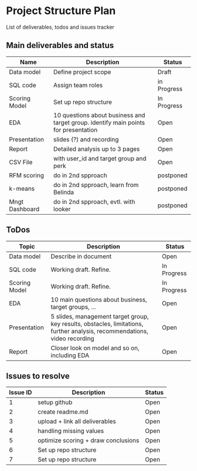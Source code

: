 # Project Structure Plan
List of deliverables, todos and issues tracker

## Main deliverables and status
| **Name**     | **Description**           | **Status**   |
|----------|-----------------------|----------|
| Data model        | Define project scope  | Draft     |
| SQL code        | Assign team roles     |  in Progress |
| Scoring Model        | Set up repo structure | In Progress   |
| EDA        | 10 questions about business and target group. identify main points for presentation | Open   |
| Presentation        | slides (?) and recording | Open   |
| Report        | Detailed analysis up to 3 pages | Open   |
| CSV File        | with user_id and target group and perk | Open   |
| RFM scoring        | do in 2nd spproach | postponed   |
| k-means        | do in 2nd spproach, learn from Belinda | postponed   |
| Mngt Dashboard       | do in 2nd spproach, evtl. with looker | postponed   |


## ToDos
| **Topic** | **Description**           | **Status**   |
|----------|-----------------------|----------|
| Data model        | Describe in document  | Open     |
| SQL code        | Working draft. Refine.     | In Progress |
| Scoring Model        | Working draft. Refine. | In Progress   |
| EDA        | 10 main questions about business, target groups, ... | Open   |
| Presentation        | 5 slides, management target group, key results, obstacles, limitations, further analysis, recommendations, video recording | Open   |
| Report        | Closer look on model and so on, including EDA | Open   |

## Issues to resolve
| Issue ID | Description           | Status   |
|----------|-----------------------|----------|
| 1        | setup github  | Open     |
| 2        | create readme.md     | Open |
| 3        | upload + link all deliverables | Open   |
| 4        | handling missing values | Open   |
| 5        | optimize scoring + draw conclusions | Open   |
| 6        | Set up repo structure | Open   |
| 7        | Set up repo structure | Open   |